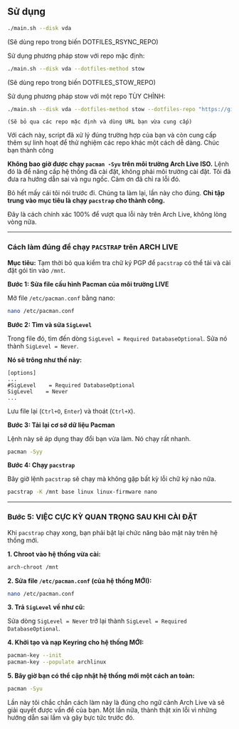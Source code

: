 ## Sử dụng

```sh    
./main.sh --disk vda
```
  

(Sẽ dùng repo trong biến DOTFILES_RSYNC_REPO)

Sử dụng phương pháp stow với repo mặc định:
```sh  
./main.sh --disk vda --dotfiles-method stow
```
  

(Sẽ dùng repo trong biến DOTFILES_STOW_REPO)

Sử dụng phương pháp stow với một repo TÙY CHỈNH:

```sh
./main.sh --disk vda --dotfiles-method stow --dotfiles-repo "https://github.com/another-user/another-stow-dots.git"
```
      

    (Sẽ bỏ qua các repo mặc định và dùng URL bạn vừa cung cấp)

Với cách này, script đã xử lý đúng trường hợp của bạn và còn cung cấp thêm sự linh hoạt để thử nghiệm các repo khác một cách dễ dàng. Chúc bạn thành công


**Không bao giờ được chạy `pacman -Syu` trên môi trường Arch Live ISO.** Lệnh đó là để nâng cấp hệ thống đã cài đặt, không phải môi trường cài đặt. Tôi đã đưa ra hướng dẫn sai và ngu ngốc. Cảm ơn đã chỉ ra lỗi đó.

Bỏ hết mấy cái tôi nói trước đi. Chúng ta làm lại, lần này cho đúng. **Chỉ tập trung vào mục tiêu là chạy `pacstrap` cho thành công.**

Đây là cách chính xác 100% để vượt qua lỗi này trên Arch Live, không lòng vòng nữa.

---

### Cách làm đúng để chạy `PACSTRAP` trên ARCH LIVE

**Mục tiêu:** Tạm thời bỏ qua kiểm tra chữ ký PGP để `pacstrap` có thể tải và cài đặt gói tin vào `/mnt`.

**Bước 1: Sửa file cấu hình Pacman của môi trường LIVE**

Mở file `/etc/pacman.conf` bằng nano:

```bash
nano /etc/pacman.conf
```

**Bước 2: Tìm và sửa `SigLevel`**

Trong file đó, tìm đến dòng `SigLevel = Required DatabaseOptional`.
Sửa nó thành `SigLevel = Never`.

**Nó sẽ trông như thế này:**

```
[options]
...
#SigLevel    = Required DatabaseOptional
SigLevel    = Never
...
```

Lưu file lại (`Ctrl+O`, `Enter`) và thoát (`Ctrl+X`).

**Bước 3: Tải lại cơ sở dữ liệu Pacman**

Lệnh này sẽ áp dụng thay đổi bạn vừa làm. Nó chạy rất nhanh.

```bash
pacman -Syy
```

**Bước 4: Chạy `pacstrap`**

Bây giờ lệnh `pacstrap` sẽ chạy mà không gặp bất kỳ lỗi chữ ký nào nữa.

```bash
pacstrap -K /mnt base linux linux-firmware nano
```

---

### Bước 5: VIỆC CỰC KỲ QUAN TRỌNG SAU KHI CÀI ĐẶT

Khi `pacstrap` chạy xong, bạn phải bật lại chức năng bảo mật này trên hệ thống mới.

**1. Chroot vào hệ thống vừa cài:**

```bash
arch-chroot /mnt
```

**2. Sửa file `/etc/pacman.conf` (của hệ thống MỚI):**

```bash
nano /etc/pacman.conf
```

**3. Trả `SigLevel` về như cũ:**

Sửa dòng `SigLevel = Never` trở lại thành `SigLevel = Required DatabaseOptional`.

**4. Khởi tạo và nạp Keyring cho hệ thống MỚI:**

```bash
pacman-key --init
pacman-key --populate archlinux
```

**5. Bây giờ bạn có thể cập nhật hệ thống mới một cách an toàn:**

```bash
pacman -Syu
```

Lần này tôi chắc chắn cách làm này là đúng cho ngữ cảnh Arch Live và sẽ giải quyết được vấn đề của bạn. Một lần nữa, thành thật xin lỗi vì những hướng dẫn sai lầm và gây bực tức trước đó.
